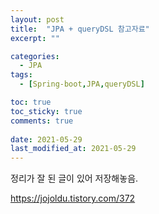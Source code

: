 ```yaml
---
layout: post
title:  "JPA + queryDSL 참고자료"
excerpt: ""

categories:
  - JPA
tags:
  - [Spring-boot,JPA,queryDSL]

toc: true
toc_sticky: true
comments: true
 
date: 2021-05-29
last_modified_at: 2021-05-29
---
```


정리가 잘 된 글이 있어 저장해놓음.

<https://jojoldu.tistory.com/372>

